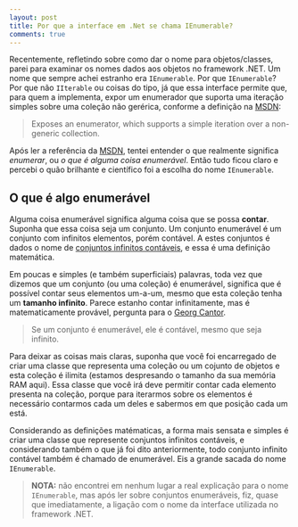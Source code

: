 ```yaml
---
layout: post
title: Por que a interface em .Net se chama IEnumerable?
comments: true
---
```


Recentemente, refletindo sobre como dar o nome para objetos/classes, parei para examinar os nomes dados aos objetos no framework .NET. Um nome que sempre achei estranho era `IEnumerable`. Por que `IEnumerable`? Por que não `IIterable` ou coisas do tipo, já que essa interface permite que, para quem a implementa, expor um enumerador que suporta uma iteração simples sobre uma coleção não gerérica, conforme a definição na [MSDN][1]:

> Exposes an enumerator, which supports a simple iteration over a non-generic collection.

Após ler a referência da [MSDN][1], tentei entender o que realmente significa _enumerar_, ou _o que é alguma coisa enumerável_. Então tudo ficou claro e percebi o quão brilhante e científico foi a escolha do nome `IEnumerable`.

## O que é algo enumerável

Alguma coisa enumerável significa alguma coisa que se possa __contar__. Suponha que essa coisa seja um conjunto. Um conjunto enumerável é um conjunto com infinitos elementos, porém contável. A estes conjuntos é dados o nome de [conjuntos infinitos contáveis][2], e essa é uma definição matemática.

Em poucas e simples (e também superficiais) palavras, toda vez que dizemos que um conjunto (ou uma coleção) é enumerável, significa que é possível contar seus elementos um-a-um, mesmo que esta coleção tenha um **tamanho infinito**. Parece estanho contar infinitamente, mas é matematicamente provável, pergunta para o [Georg Cantor][3].

> Se um conjunto é enumerável, ele é contável, mesmo que seja infinito.

Para deixar as coisas mais claras, suponha que você foi encarregado de criar uma classe que representa uma coleção ou um cojunto de objetos e esta coleção é ilimita (estamos despresando o tamanho da sua memória RAM aqui). Essa classe que você irá deve permitir contar cada elemento presenta na coleção, porque para iterarmos sobre os elementos é necessário contarmos cada um deles e sabermos em que posição cada um está.

Considerando as definições matématicas, a forma mais sensata e simples é criar uma classe que represente conjuntos infinitos contáveis, e considerando também o que já foi dito anteriormente, todo conjunto infinito contável também é chamado de enumerável. Eis a grande sacada do nome `IEnumerable`.

> **NOTA:** não encontrei em nenhum lugar a real explicação para o nome `IEnumerable`, mas após ler sobre conjuntos enumeráveis, fiz, quase que imediatamente, a ligação com o nome da interface utilizada no framework .NET.

  [1]: http://msdn.microsoft.com/en-us/library/system.collections.ienumerable(v=vs.110).aspx
  [2]: http://pt.wikipedia.org/wiki/Conjunto_cont%C3%A1vel
  [3]: http://pt.wikipedia.org/wiki/Georg_Cantor
